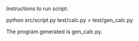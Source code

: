 Instructions to run script:

python src/script.py test/calc.py > test/gen_calc.py

The program generated is gen_calc.py.
